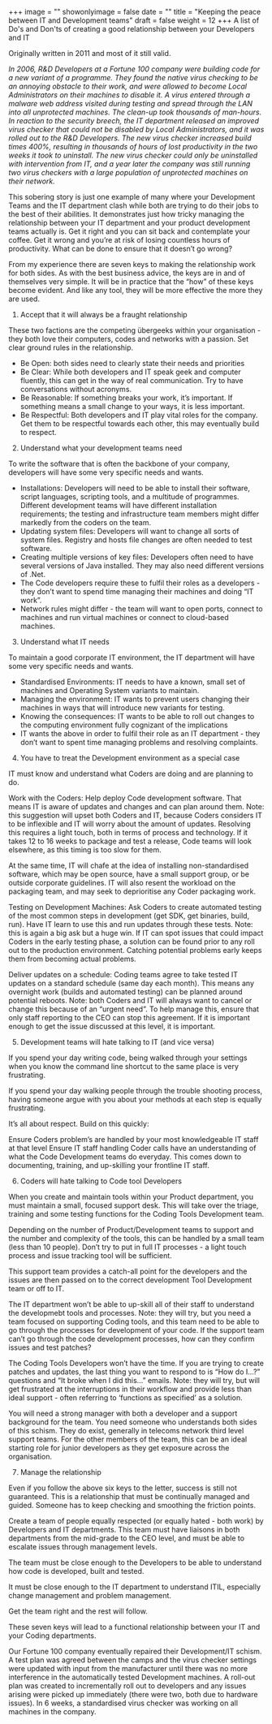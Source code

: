 +++
image = ""
showonlyimage = false
date = ""
title = "Keeping the peace between IT and Development teams"
draft = false
weight = 12
+++
A list of Do's and Don'ts of creating a good relationship between your Developers and IT

Originally written in 2011 and most of it still valid.

<!--more-->
_In 2006, R&D Developers at a Fortune 100 company were building code for a new variant of a programme. They found the native virus checking to be an annoying obstacle to their work, and were allowed to become Local Administrators on their machines to disable it. A virus entered through a malware web address visited during testing and spread through the LAN into all unprotected machines. The clean-up took thousands of man-hours. In reaction to the security breech, the IT department released an improved virus checker that could not be disabled by Local Administrators, and it was rolled out to the R&D Developers. The new virus checker increased build times 400%, resulting in thousands of hours of lost productivity in the two weeks it took to uninstall. The new virus checker could only be uninstalled with intervention from IT, and a year later the company was still running two virus checkers with a large population of unprotected machines on their network._

This sobering story is just one example of many where your Development Teams and the IT department clash while both are trying to do their jobs to the best of their abilities. It demonstrates just how tricky managing the relationship between your IT department and your product development teams actually is.  Get it right and you can sit back and contemplate your coffee.  Get it wrong and you’re at risk of losing countless hours of productivity. What can be done to ensure that it doesn’t go wrong? 

From my experience there are seven keys to making the relationship work for both sides. As with the best business advice, the keys are in and of themselves very simple. It will be in practice that the “how” of these keys become evident. And like any tool, they will be more effective the more they are used.    

1.    Accept that it will always be a fraught relationship

These two factions are the competing übergeeks within your organisation - they both love their computers, codes and networks with a passion.  Set clear ground rules in the relationship.

* Be Open: both sides need to clearly state their needs and priorities
* Be  Clear: While both developers and IT speak geek and computer fluently, this can get in the way of real communication. Try to have conversations without acronyms.
* Be Reasonable: If something breaks your work, it’s important. If something means a small change to your ways, it is less important. 
* Be Respectful: Both developers and IT play vital roles for the company. Get them to be respectful towards each other, this may eventually build to respect. 

2.    Understand what your development teams need

To write the software that is often the backbone of your company, developers will have some very specific needs and wants. 

* Installations: Developers will need to be able to install their software, script languages, scripting tools, and a multitude of programmes. Different development teams will have different installation requirements; the testing and infrastructure team members might differ markedly from the coders on the team.
* Updating system files: Developers will want to change all sorts of system files. Registry and hosts file changes are often needed to test software.
* Creating multiple versions of key files: Developers often need to have several versions of Java installed. They may also need different versions of .Net.
* The Code developers require these to fulfil their roles as a developers - they don’t want to spend time managing their machines and doing “IT work”.
* Network rules might differ - the team will want to open ports, connect to machines and run virtual machines or connect to cloud-based machines. 

3.    Understand what IT needs

To maintain a good corporate IT environment, the IT department will have some very specific needs and wants.

* Standardised Environments: IT needs to have a known, small set of machines and Operating System variants to maintain.
* Managing the environment: IT wants to prevent users changing their machines in ways that will introduce new variants for testing. 
* Knowing the consequences: IT wants to be able to roll out changes to the computing environment fully cognizant of the implications
* IT wants the above in order to fulfil their role as an IT department - they don’t want to spent time managing problems and resolving complaints.

4.    You have to treat the Development environment as a special case

IT must know and understand what Coders are doing and are planning to do. 

Work with the Coders: Help deploy Code development software. That means IT is aware of updates and changes and can plan around them. Note: this suggestion will upset both Coders and IT, because Coders considers IT to be inflexible and IT will worry about the amount of updates. Resolving this requires a light touch, both in terms of process and technology. If it takes 12 to 16 weeks to package and test a release, Code teams will look elsewhere, as this timing is too slow for them. 

At the same time, IT will chafe at the idea of installing non-standardised software, which may be open source, have a small support group, or be outside corporate guidelines. IT will also resent the workload on the packaging team, and may seek to deprioritise any Coder packaging work. 

Testing on Development Machines: Ask Coders to create automated testing of the most common steps in development (get SDK, get binaries, build, run). Have IT learn to use this and run updates through these tests. Note: this is again a big ask but a huge win. If IT can spot issues that could impact Coders in the early testing phase, a solution can be found prior to any roll out to the production environment. Catching potential problems early keeps them from becoming actual problems. 

Deliver updates on a schedule: Coding teams agree to take tested IT updates on a standard schedule (same day each month). This means any overnight work (builds and automated testing) can be planned around potential reboots. Note: both Coders and IT will always want to cancel or change this because of an “urgent need”.  To help manage this, ensure that only staff reporting to the CEO can stop this agreement. If it is important enough to get the issue discussed at this level, it is important. 

5.    Development teams will hate talking to IT (and vice versa)

If you spend your day writing code, being walked through your settings when you know the command line shortcut to the same place is very frustrating.

If you spend your day walking people through the trouble shooting process, having someone argue with you about your methods at each step is equally frustrating.

It’s all about respect. Build on this quickly:

Ensure Coders problem’s are handled by your most knowledgeable IT staff at that level
Ensure IT staff handling Coder calls have an understanding of what the Code Development teams do everyday.
This comes down to documenting, training, and up-skilling your frontline IT staff. 

6.    Coders will hate talking to Code tool Developers

When you create and maintain tools within your Product department, you must maintain a small, focused support desk. This will take over the triage, training and some testing functions for the Coding Tools Development team. 

Depending on the number of Product/Development teams to support and the number and complexity of the tools, this can be handled by a small team (less than 10 people). Don’t try to put in full IT processes - a light touch process and issue tracking tool will be sufficient. 

This support team provides a catch-all point for the developers and the issues are then passed on to the correct development Tool Development team or off to IT.

The IT department won’t be able to up-skill all of their staff to understand the developmebt tools and processes. Note: they will try, but you need a team focused on supporting Coding tools, and this team need to be able to go through the processes for development of your code. If the support team can’t go through the code development processes, how can they confirm issues and test patches?

The Coding Tools Developers won’t have the time. If you are trying to create patches and updates, the last thing you want to respond to is “How do I…?” questions and “It broke when I did this…” emails. Note: they will try, but will get frustrated at the interruptions in their workflow and provide less than ideal support - often referring to ‘functions as specified’ as a solution.

You will need a strong manager with both a developer and a support background for the team. You need someone who understands both sides of this schism. They do exist, generally in telecoms network third level support teams.  For the other members of the team, this can be an ideal starting role for junior developers as they get exposure across the organisation. 

7.    Manage the relationship

Even if you follow the above six keys to the letter, success is still not guaranteed. This is a relationship that must be continually managed and guided. Someone has to keep checking and smoothing the friction points.

Create a team of people equally respected (or equally hated - both work) by Developers and IT departments. This team must have liaisons in both departments from the mid-grade to the CEO level, and must be able to escalate issues through management levels.

The team must be close enough to the Developers to be able to understand how code is developed, built and tested. 

It must be close enough to the IT department to understand ITIL, especially change management and problem management.

Get the team right and the rest will follow. 

These seven keys will lead to a functional relationship between your IT and your Coding departments. 

Our Fortune 100 company eventually repaired their Development/IT schism. A test plan was agreed between the camps and the virus checker settings were updated with input from the manufacturer until there was no more interference in the automatically tested Development machines. A roll-out plan was created to incrementally roll out to developers and any issues arising were picked up immediately (there were two, both due to hardware issues). In 6 weeks, a standardised virus checker was working on all machines in the company.